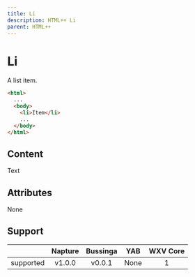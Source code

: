 ```yaml
---
title: Li
description: HTML++ Li
parent: HTML++
---
```

# Li

A list item.

```html
<html>
  ...
  <body>
    <li>Item</li>
    ...
  </body>
</html>
```

## Content

Text

## Attributes

None

## Support

|           | Napture                  | Bussinga                 | YAB                    | WXV Core            |
| --------- | :----------------------: | :----------------------: | :--------------------: | :-----------------: |
| supported | <span full>v1.0.0</span> | <span full>v0.0.1</span> | <span none>None</span> | <span full>1</span> |
